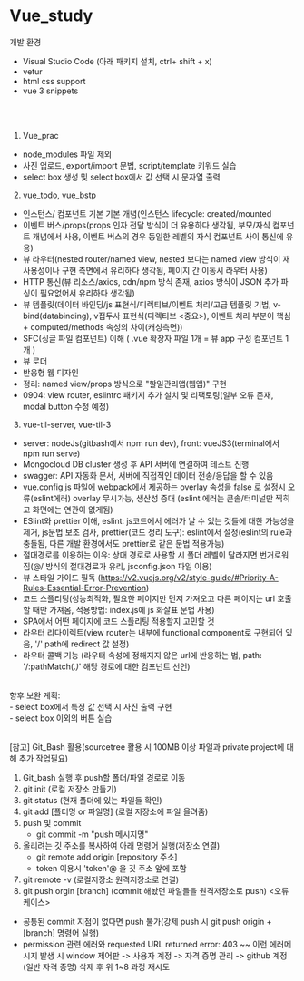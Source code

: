 # Vue_study

개발 환경
- Visual Studio Code
(아래 패키지 설치, ctrl+ shift + x)
- vetur
- html css support
- vue 3 snippets
<br/>
<br/>


1. Vue_prac
- node_modules 파일 제외
- 사진 업로드, export/import 문법, script/template 키워드 실습
- select box 생성 및 select box에서 값 선택 시 문자열 출력
2. vue_todo, vue_bstp
- 인스턴스/ 컴포넌트 기본 기본 개념(인스턴스 lifecycle: created/mounted
- 이벤트 버스/props(props 인자 전달 방식이 더 유용하다 생각됨, 부모/자식 컴포넌트 개념에서 사용, 이벤트 버스의 경우 동일한 레벨의 자식 컴포넌트 사이 통신에 유용)
- 뷰 라우터(nested router/named view, nested 보다는 named view 방식이 재사용성이나 구현 측면에서 유리하다 생각됨, 페이지 간 이동시 라우터 사용)
- HTTP 통신(뷰 리소스/axios, cdn/npm 방식 존재, axios 방식이 JSON 추가 파싱이 필요없어서 유리하다 생각됨)
- 뷰 템플릿(데이터 바인딩/js 표현식/디렉티브/이벤트 처리/고급 템플릿 기법, v-bind(databinding), v접두사 표현식(디렉티브 <중요>), 이벤트 처리 부분이 핵심 + computed/methods 속성의 차이(캐싱측면))
- SFC(싱글 파일 컴포넌트) 이해 ( .vue 확장자 파일 1개 = 뷰 app 구성 컴포넌트 1개 )
- 뷰 로더
- 반응형 웹 디자인
- 정리: named view/props 방식으로 "할일관리앱(웹앱)" 구현
- 0904: view router, eslintrc 패키지 추가 설치 및 리팩토링(일부 오류 존재, modal button 수정 예정)
3. vue-til-server, vue-til-3
- server: nodeJs(gitbash에서 npm run dev), front: vueJS3(terminal에서 npm run serve)
- Mongocloud DB cluster 생성 후 API 서버에 연결하여 테스트 진행
- swagger: API 자동화 문서, 서버에 직접적인 데이터 전송/응답을 할 수 있음
- vue.config.js 파일에 webpack에서 제공하는 overlay 속성을 false 로 설정시 오류(eslint에러) overlay 무시가능, 생산성 증대 (eslint 에러는 콘솔/터미널만 찍히고 화면에는 연관이 없게됨)
- ESlint와 prettier 이해, eslint: js코드에서 에러가 날 수 있는 것들에 대한 가능성을 제거, js문법 보조 검사, prettier(코드 정리 도구): eslint에서 설정(eslint의 rule과 충돌됨, 다른 개발 환경에서도 prettier로 같은 문법 적용가능)
- 절대경로를 이용하는 이유: 상대 경로로 사용할 시 폴더 레벨이 달라지면 번거로워짐(@/ 방식의 절대경로가 유리, jsconfig.json 파일 이용)
- 뷰 스타일 가이드 필독 (https://v2.vuejs.org/v2/style-guide/#Priority-A-Rules-Essential-Error-Prevention)
- 코드 스플리팅(성능최적화, 필요한 페이지만 먼저 가져오고 다른 페이지는 url 호출할 때만 가져옴, 적용방법: index.js에 js 화살표 문법 사용)
- SPA에서 어떤 페이지에 코드 스플리팅 적용할지 고민할 것
- 라우터 리다이렉트(view router는 내부에 functional component로 구현되어 있음, '/' path에 redirect 값 설정)
- 라우터 콜백 기능 (라우터 속성에 정해지지 않은 url에 반응하는 법, path: '/:pathMatch(.*)*' 해당 경로에 대한 컴포넌트 선언)




<br/>
향후 보완 계획:
<br/>
- select box에서 특정 값 선택 시 사진 출력 구현
<br/>
- select box 이외의 버튼 실습
<br/>
<br/>


[참고]
Git_Bash 활용(sourcetree 활용 시 100MB 이상 파일과 private project에 대해 추가 작업필요)
1. Git_bash 실행 후 push할 폴더/파일 경로로 이동
2. git init (로컬 저장소 만들기)
3. git status (현재 폴더에 있는 파일들 확인)
4. git add [폴더명 or 파일명] (로컬 저장소에 파일 올려줌)
5. push 및 commit
   - git commit -m "push 메시지명"
6. 올리려는 깃 주소를 복사하여 아래 명령어 실행(저장소 연결)
   - git remote add origin [repository 주소]
   - token 이용시 'token'@ 을 깃 주소 앞에 포함
7. git remote -v (로컬저장소 원격저장소로 연결)
8. git push orgin [branch] (commit 해놨던 파일들을 원격저장소로 push)
<오류 케이스>
- 공통된 commit 지점이 없다면 push 불가(강제 push 시 git push origin +[branch] 명령어 실행)
- permission 관련 에러와 requested URL returned error: 403 ~~ 이런 에러메시지 발생 시 window 제어판 -> 사용자 계정 -> 자격 증명 관리 -> github 계정(일반 자격 증명) 삭제 후 위 1~8 과정 재시도
